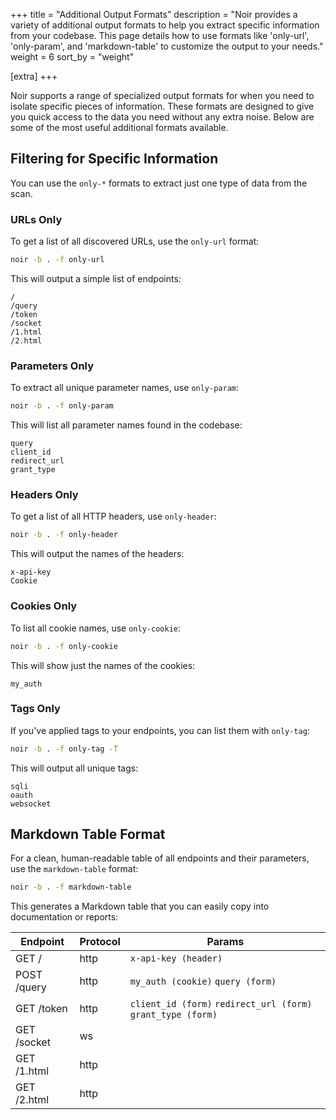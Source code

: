 +++
title = "Additional Output Formats"
description = "Noir provides a variety of additional output formats to help you extract specific information from your codebase. This page details how to use formats like 'only-url', 'only-param', and 'markdown-table' to customize the output to your needs."
weight = 6
sort_by = "weight"

[extra]
+++

Noir supports a range of specialized output formats for when you need to isolate specific pieces of information. These formats are designed to give you quick access to the data you need without any extra noise. Below are some of the most useful additional formats available.

## Filtering for Specific Information

You can use the `only-*` formats to extract just one type of data from the scan.

### URLs Only

To get a list of all discovered URLs, use the `only-url` format:

```bash
noir -b . -f only-url
```

This will output a simple list of endpoints:

```
/
/query
/token
/socket
/1.html
/2.html
```

### Parameters Only

To extract all unique parameter names, use `only-param`:

```bash
noir -b . -f only-param
```

This will list all parameter names found in the codebase:

```
query
client_id
redirect_url
grant_type
```

### Headers Only

To get a list of all HTTP headers, use `only-header`:

```bash
noir -b . -f only-header
```

This will output the names of the headers:

```
x-api-key
Cookie
```

### Cookies Only

To list all cookie names, use `only-cookie`:

```bash
noir -b . -f only-cookie
```

This will show just the names of the cookies:

```
my_auth
```

### Tags Only

If you've applied tags to your endpoints, you can list them with `only-tag`:

```bash
noir -b . -f only-tag -T
```

This will output all unique tags:

```
sqli
oauth
websocket
```

## Markdown Table Format

For a clean, human-readable table of all endpoints and their parameters, use the `markdown-table` format:

```bash
noir -b . -f markdown-table
```

This generates a Markdown table that you can easily copy into documentation or reports:

| Endpoint    | Protocol | Params                                                              |
|-------------|----------|---------------------------------------------------------------------|
| GET /       | http     | `x-api-key (header)`                                                |
| POST /query | http     | `my_auth (cookie)` `query (form)`                                   |
| GET /token  | http     | `client_id (form)` `redirect_url (form)` `grant_type (form)`        |
| GET /socket | ws       |                                                                     |
| GET /1.html | http     |                                                                     |
| GET /2.html | http     |                                                                     |
